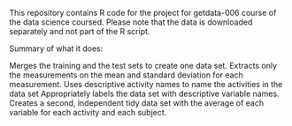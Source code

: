 This repository contains R code for the project for getdata-006 course of the data science coursed. 
Please note that the data is downloaded separately and not part of the R script.

Summary of what it does:

Merges the training and the test sets to create one data set.
Extracts only the measurements on the mean and standard deviation for each measurement.
Uses descriptive activity names to name the activities in the data set
Appropriately labels the data set with descriptive variable names.
Creates a second, independent tidy data set with the average of each variable for each activity and each subject.

